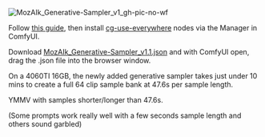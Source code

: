 ![MozAIk_Generative-Sampler_v1_gh-pic-no-wf](https://github.com/user-attachments/assets/760e7e23-4aa9-4556-bfe3-e7d2a771b63c)

Follow [this guide](https://github.com/GomuSkelly/MozAIk/edit/main/README.md), then install [cg-use-everywhere](https://github.com/chrisgoringe/cg-use-everywhere) nodes via the Manager in ComfyUI.

Download [MozAIk_Generative-Sampler_v1.1.json](https://github.com/GomuSkelly/MozAIk/blob/main/MozAIk_Generative-Sampler/MozAIk_Generative-Sampler_v1.1.json) and with ComfyUI open, drag the .json file into the browser window.

On a 4060TI 16GB, the newly added generative sampler takes just under 10 mins to create a full 64 clip sample bank at 47.6s per sample length.

YMMV with samples shorter/longer than 47.6s.

(Some prompts work really well with a few seconds sample length and others sound garbled)

